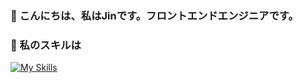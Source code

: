 ### 👋 こんにちは、私はJinです。フロントエンドエンジニアです。

### 🌱 私のスキルは
 
[![My Skills](https://skillicons.dev/icons?i=js,html,css,sass,ts,react,vue,redux,nextjs,tailwind,nodejs,php,mysql,git,github)](https://skillicons.dev)
 
